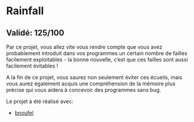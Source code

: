 # Rainfall

## Validé: 125/100

Par ce projet, vous allez vite vous rendre compte que vous avez probablement introduit dans vos programmes un certain nombre de failles facilement exploitables - la bonne nouvelle, c’est que ces failles sont aussi facilement évitables !

A la fin de ce projet, vous saurez non seulement éviter ces écueils, mais vous aurez également acquis une compréhension de la mémoire plus précise qui vous aidera à concevoir des programmes sans bug.

Le projet à été réalisé avec:
- [bnoufel](https://github.com/bnoufel)
